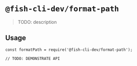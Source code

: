 # `@fish-cli-dev/format-path`

> TODO: description

## Usage

```
const formatPath = require('@fish-cli-dev/format-path');

// TODO: DEMONSTRATE API
```
